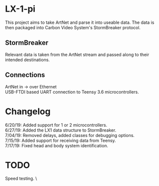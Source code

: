 # LX-1-pi
This project aims to take ArtNet and parse it into useable data.  The data is then packaged into Carbon Video System's StormBreaker protocol.

## StormBreaker
Relevant data is taken from the ArtNet stream and passed along to their intended destinations.

## Connections
ArtNet in -> over Ethernet \
USB-FTDI based UART connection to Teensy 3.6 microcontrollers.

# Changelog
6/20/19:  Added support for 1 or 2 microcontrollers.\
6/27/19:  Added the LX1 data structure to StormBreaker. \
7/04/19:  Removed delays, added classes for debugging options. \
7/15/19:  Added support for receiving data from Teensy. \
7/17/19:  Fixed head and body system identification.

# TODO
Speed testing. \
